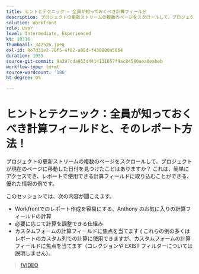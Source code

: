 ```yaml
---
title: ヒントとテクニック — 全員が知っておくべき計算フィールド
description: プロジェクトの更新ストリームの複数のページをスクロールして、プロジェクトが現在のページに移動した日付を見つけたことはありますか？ これは素晴らしい… （説明は 60 ～ 160 文字にする必要があります）
solution: Workfront
role: User
level: Intermediate, Experienced
kt: 10316
thumbnail: 342526.jpeg
exl-id: 8e7d31e2-78f5-4f02-a85d-f438880a5664
duration: 1955
source-git-commit: 9a297cda953d4414131657f9ac84580aea0eabeb
workflow-type: tm+mt
source-wordcount: '186'
ht-degree: 0%

---
```


# ヒントとテクニック：全員が知っておくべき計算フィールドと、そのレポート方法！

プロジェクトの更新ストリームの複数のページをスクロールして、プロジェクトが現在のページに移動した日付を見つけたことはありますか？ これは、簡単にアクセスでき、レポートで使用できる計算フィールドに取り込むことができる、優れた情報の例です。

このセッションでは、次の内容が聞こえます。

* Workfrontでのレポート作成を容易にする、Anthony のお気に入りの計算フィールドの計算
* 必要に応じて計算を調整できる仕組み
* カスタムフォームの計算フィールドに焦点を当てます ( これらの例の多くはレポートのカスタム列での計算に使用できますが、カスタムフォームの計算フィールドに焦点を当てます（コレクションや EXIST フィルターについては説明しません）。

>[!VIDEO](https://video.tv.adobe.com/v/342526/?quality=12&learn=on)
